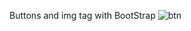 Buttons and img tag with BootStrap
![btn](https://user-images.githubusercontent.com/42739909/111838291-5ec00500-88b6-11eb-8f38-1787281ba58f.png)
